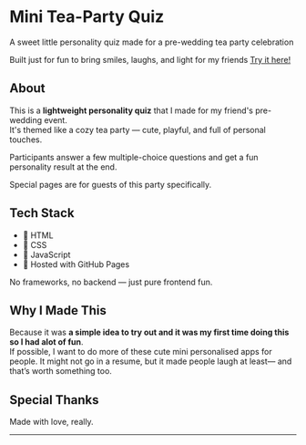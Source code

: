 # Mini Tea-Party Quiz

A sweet little personality quiz made for a pre-wedding tea party celebration

Built just for fun to bring smiles, laughs, and light for my friends
[Try it here!](https://ssyazwani.github.io/miniteapartyquiz/)


## About

This is a **lightweight personality quiz** that I made for my friend's pre-wedding event.  
It's themed like a cozy tea party — cute, playful, and full of personal touches. 

Participants answer a few multiple-choice questions and get a fun personality result at the end.

Special pages are for guests of this party specifically.

## Tech Stack

- 🔹 HTML
- 🔹 CSS
- 🔹 JavaScript
- 🔹 Hosted with GitHub Pages

No frameworks, no backend — just pure frontend fun.


##  Why I Made This

Because it was **a simple idea to try out and it was my first time doing this so I had alot of fun**.  
If possible, I want to do more of these cute mini personalised apps for people.
It might not go in a resume, but it made people laugh at least— and that’s worth something too.


## Special Thanks

Made with love, really.

---

